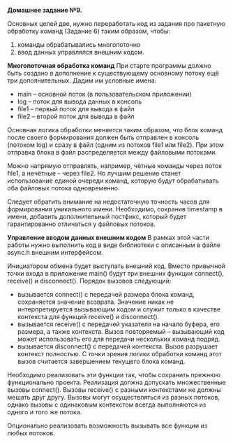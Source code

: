 **Домашнее задание №9.**

Основных целей две, нужно переработать код из задания про пакетную обработку команд (Задание 6) таким образом, чтобы:
1. команды обрабатывались многопоточно
2. ввод данных управлялся внешним кодом.


**Многопоточная обработка команд**
При старте программы должно быть создано в дополнение к существующему основному потоку ещё три дополнительных. Дадим им условные имена:
* main – основной поток (в пользовательском приложении)
* log – поток для вывода данных в консоль
* file1 – первый поток для вывода в файл
* file2 – второй поток для вывода в файл


Основная логика обработки меняется таким образом, что блок команд после своего формирования должен быть отправлен в консоль (потоком log) и сразу в файл (одним из потоков file1 или file2). При этом отправка блока в файл распределяется между файловыми потоками.

Можно напрямую отправлять, например, чётные команды через поток file1, а нечётные – через
file2. Но лучшим решение станет использование единой очереди команд, которую будут обрабатывать оба файловых потока одновременно.

Следует обратить внимание на недостаточную точность часов для формирования уникального
имени. Необходимо, сохранив timestamp в имени, добавить дополнительный постфикс, который
будет гарантированно отличаться у файловых потоков.

**Управление вводом данных внешним кодом**
В рамках этой части работы нужно выполнить код в виде библиотеки с описанным в файле async.h внешним интерфейсом.

Инициатором обмена будет выступать внешний код. Вместо привычной точки входа в приложение main() будут три внешних функции connect(), receive() и disconnect().
Порядок вызовов следующий:
* вызывается connect() с передачей размера блока команд, сохраняется значение возврата. Значение никак не интерпретируется вызывающим кодом и служит только в качестве контекста для функций receive() и disconnect().
* вызывается receive() c передачей указателя на начало буфера, его размера, а также контекста. Вызов повторяемый – вызывающий код может использовать его для передачи нескольких команд подряд.
* вызывается disconnect() с передачей контекста. Вызов разрушает контекст полностью. С точки зрения логики обработки команд этот вызов считается завершением текущего блока команд.

Необходимо реализовать эти функции так, чтобы сохранить прежнюю функционально проекта. Реализация должна допускать множественные вызовы connect(). Вызовы receive() с разными контекстами не должны мешать друг другу. Вызовы могут осуществляться из разных потоков, однако вызовы с одинаковым контекстом всегда выполняются из одного и того же потока.

Опционально реализовать возможность вызывать все функции из любых потоков.